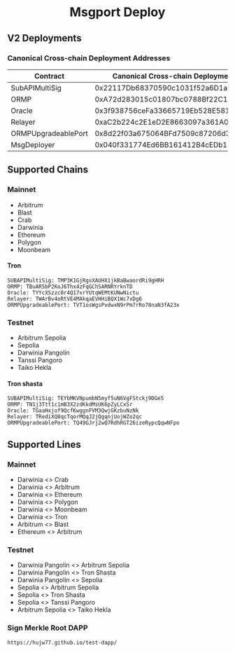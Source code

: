 # <h1 align="center"> Msgport Deploy </h1>

## V2 Deployments
### Canonical Cross-chain Deployment Addresses
|  Contract              |  Canonical Cross-chain Deployment Address  |
|------------------------|--------------------------------------------|
| SubAPIMultiSig         | 0x22117Db68370590c1031f52a6D1aDE3DCe0cCf9a |
| ORMP                   | 0xA72d283015c01807bc0788Bf22C1A774bDbFC8fA |
| Oracle                 | 0x3f938756ceFa33665719Eb528E581FF3f460b7C6 |
| Relayer                | 0xaC2b224c2E1eD2E8663097a361A05a72d6671C7D |
| ORMPUpgradeablePort    | 0x8d22f03a675064BFd7509c87206d33730f33e324 |
| MsgDeployer            | 0x040f331774Ed6BB161412B4cEDb1358B382aF3A5 |

## Supported Chains
### Mainnet
- Arbitrum
- Blast
- Crab
- Darwinia
- Ethereum
- Polygon
- Moonbeam

#### Tron
```
SUBAPIMultiSig: TMP3K1GjRgsXAUHX1jkBaBwaordRi9gHRH
ORMP: TBuAR5bP2KoJ6Thx4zFqGChSARNRYrknTD
Oracle: TYYcXSzzc8r4Q17xrYUtqWEMtKUNwNictu
Relayer: TWArBv4oRtVE4MAkqaEVHHiBQX1Wc7xDg6
ORMPUpgradeablePort: TVT1osWgsPvdwxN9rPm7rRo78naN3fA23x
```

### Testnet
- Arbitrum Sepolia
- Sepolia
- Darwinia Pangolin
- Tanssi Pangoro
- Taiko Hekla

#### Tron shasta
```
SUBAPIMultiSig: TEYbMKVNpumbN5myf5uN6VgFStckj9DGe5
ORMP: TN1j3Ttt1c1mB3X2zdKkdMsUK6pZyLCxSr
Oracle: TGaaHxjof9QcfKwggnFVM3QwjGKzbuNzNk
Relayer: TRediXQ8qcTqorMQqJ2jQgqnjUojWZo2qc
ORMPUpgradeablePort: TQ49GJrj2wQ7RdhRGT26izeRypcQqwNFpo
```

## Supported Lines
### Mainnet
- Darwinia <> Crab
- Darwinia <> Arbitrum
- Darwinia <> Ethereum
- Darwinia <> Polygon
- Darwinia <> Moonbeam
- Darwinia <> Tron
- Arbitrum <> Blast
- Ethereum <> Arbitrum

### Testnet
- Darwinia Pangolin <> Arbitrum Sepolia
- Darwinia Pangolin <> Tron Shasta
- Darwinia Pangolin <> Sepolia
- Sepolia <> Arbitrum Sepolia
- Sepolia <> Tron Shasta
- Sepolia <> Tanssi Pangoro
- Arbitrum Sepolia <> Taiko Hekla

### Sign Merkle Root DAPP
```sh
https://hujw77.github.io/test-dapp/
```
